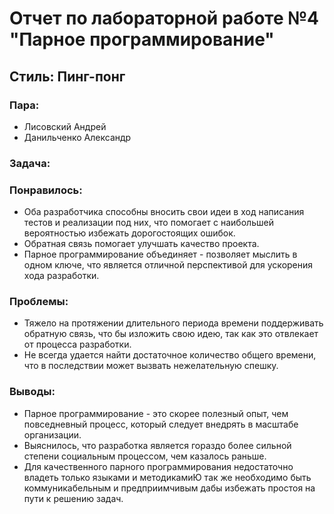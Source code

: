 ﻿# Отчет по лабораторной работе №4 "Парное программирование"

## Стиль: Пинг-понг
### Пара: 
- Лисовский Андрей
- Данильченко Александр
### Задача: 

### Понравилось:
- Оба разработчика способны вносить свои идеи в ход написания тестов и реализации под них, что помогает с наибольшей вероятностью избежать дорогостоящих ошибок.
- Обратная связь помогает улучшать качество проекта.
- Парное программирование объединяет - позволяет мыслить в одном ключе, что является отличной перспективой для ускорения хода разработки.

### Проблемы:
- Тяжело на протяжении длительного периода времени поддерживать обратную связь, что бы изложить свою идею, так как это отвлекает от процесса разработки. 
- Не всегда удается найти достаточное количество общего времени, что в последствии может вызвать нежелательную спешку.

### Выводы:
- Парное программирование - это скорее полезный опыт, чем повседневный процесс, который следует внедрять в масштабе организации.
- Выяснилось, что разработка является гораздо более сильной степени социальным процессом, чем казалось раньше.
- Для качественного парного программирования недостаточно владеть только языками и методикамиЮ так же необходимо быть коммуникабельным и предприимчивым дабы избежать простоя на пути к решению задач.

